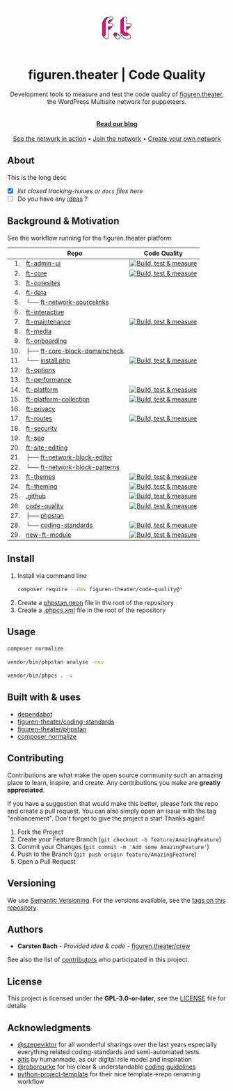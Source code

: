 <!-- PROJECT LOGO -->
<br />
<div align="center">
  <a href="https://github.com/figuren-theater/code-quality">
    <img src="https://raw.githubusercontent.com/figuren-theater/logos/main/favicon.png" alt="figuren.theater Logo" width="100" height="100">
  </a>

  <h1 align="center">figuren.theater | Code Quality</h1>

  <p align="center">
    Development tools to measure and test the code quality of <a href="https://figuren.theater">figuren.theater</a>, the WordPress Multisite network for puppeteers.
    <br /><br /><br />
    <a href="https://meta.figuren.theater/blog"><strong>Read our blog</strong></a>
    <br />
    <br />
    <a href="https://figuren.theater">See the network in action</a>
    •
    <a href="https://mein.figuren.theater">Join the network</a>
    •
    <a href="https://websites.fuer.figuren.theater">Create your own network</a>
  </p>
</div>

## About 


This is the long desc

* [x] *list closed tracking-issues or `docs` files here*
* [ ] Do you have any [ideas](https://github.com/figuren-theater/code-quality/issues/new) ?

## Background & Motivation


See the workflow running for the figuren.theater platform

||Repo|Code Quality|
|-:|-|-|
|  1. |[ft-admin-ui](https://github.com/figuren-theater/ft-admin-ui/)| [![Build, test & measure](https://github.com/figuren-theater/ft-admin-ui/actions/workflows/required/figuren-theater/code-quality/.github/workflows/build-test-measure.yml/badge.svg)](https://github.com/figuren-theater/ft-admin-ui/actions/workflows/required/figuren-theater/code-quality/.github/workflows/build-test-measure.yml) |
|  2. |[ft-core](https://github.com/figuren-theater/ft-core/)| [![Build, test & measure](https://github.com/figuren-theater/ft-core/actions/workflows/build-test-measure.yml/badge.svg)](https://github.com/figuren-theater/ft-core/actions/workflows/build-test-measure.yml) |
|  3. |[ft-coresites](https://github.com/figuren-theater/ft-coresites)|   |
|  4. |[ft-data](https://github.com/figuren-theater/ft-data)|   |
|  5. | └── [ft-network-sourcelinks](https://github.com/figuren-theater/ft-network-sourcelinks)|   |
|  6. |[ft-interactive](https://github.com/figuren-theater/ft-interactive)|   |
|  7. |[ft-maintenance](https://github.com/figuren-theater/ft-maintenance)| [![Build, test & measure](https://github.com/figuren-theater/ft-maintenance/actions/workflows/build-test-measure.yml/badge.svg)](https://github.com/figuren-theater/ft-maintenance/actions/workflows/build-test-measure.yml)  |
|  8. |[ft-media](https://github.com/figuren-theater/ft-media)|   |
|  9. |[ft-onboarding](https://github.com/figuren-theater/ft-onboarding)|   |
|  10.| ├── [ft-core-block-domaincheck](https://github.com/figuren-theater/ft-core-block-domaincheck)|   |
|  11.| └── [install.php](https://github.com/figuren-theater/install.php/)| [![Build, test & measure](https://github.com/figuren-theater/install.php/actions/workflows/build-test-measure.yml/badge.svg)](https://github.com/figuren-theater/install.php/actions/workflows/build-test-measure.yml) |
|  12.|[ft-options](https://github.com/figuren-theater/ft-options)|   |
|  13.|[ft-performance](https://github.com/figuren-theater/ft-performance)|   |
|  14.|[ft-platform](https://github.com/figuren-theater/ft-platform/)| [![Build, test & measure](https://github.com/figuren-theater/ft-platform/actions/workflows/build-test-measure.yml/badge.svg)](https://github.com/figuren-theater/ft-platform/actions/workflows/build-test-measure.yml) |
|  15.|[ft-platform-collection](https://github.com/figuren-theater/ft-platform-collection/)| [![Build, test & measure](https://github.com/figuren-theater/ft-platform-collection/actions/workflows/build-test-measure.yml/badge.svg)](https://github.com/figuren-theater/ft-platform-collection/actions/workflows/build-test-measure.yml) |
|  16.|[ft-privacy](https://github.com/figuren-theater/ft-privacy)|   |
|  17.|[ft-routes](https://github.com/figuren-theater/ft-routes)|  [![Build, test & measure](https://github.com/figuren-theater/ft-routes/actions/workflows/build-test-measure.yml/badge.svg)](https://github.com/figuren-theater/ft-routes/actions/workflows/build-test-measure.yml) |
|  18.|[ft-security](https://github.com/figuren-theater/ft-security)|   |
|  19.|[ft-seo](https://github.com/figuren-theater/ft-seo)|   |
|  20.|[ft-site-editing](https://github.com/figuren-theater/ft-site-editing)|   |
|  21.| ├── [ft-network-block-editor](https://github.com/figuren-theater/ft-network-block-editor)|   |
|  22.| └── [ft-network-block-patterns](https://github.com/figuren-theater/ft-network-block-patterns)|   |
|  23.|[ft-themes](https://github.com/figuren-theater/ft-themes)|  [![Build, test & measure](https://github.com/figuren-theater/ft-themes/actions/workflows/build-test-measure.yml/badge.svg)](https://github.com/figuren-theater/ft-themes/actions/workflows/build-test-measure.yml) |
|  24.|[ft-theming](https://github.com/figuren-theater/ft-theming)| [![Build, test & measure](https://github.com/figuren-theater/ft-theming/actions/workflows/build-test-measure.yml/badge.svg)](https://github.com/figuren-theater/ft-theming/actions/workflows/build-test-measure.yml)  |
|  25.|[.github](https://github.com/figuren-theater/.github/)| [![Build, test & measure](https://github.com/figuren-theater/.github/actions/workflows/build-test-measure.yml/badge.svg)](https://github.com/figuren-theater/.github/actions/workflows/build-test-measure.yml) |
|  26.|[code-quality](https://github.com/figuren-theater/code-quality/)| [![Build, test & measure](https://github.com/figuren-theater/code-quality/actions/workflows/build-test-measure.yml/badge.svg)](https://github.com/figuren-theater/code-quality/actions/workflows/build-test-measure.yml) |
|  27.| ├── [phpstan](https://github.com/figuren-theater/phpstan)|   |
|  28.| └── [coding-standards](https://github.com/figuren-theater/coding-standards/)| [![Build, test & measure](https://github.com/figuren-theater/coding-standards/actions/workflows/build-test-measure.yml/badge.svg)](https://github.com/figuren-theater/coding-standards/actions/workflows/build-test-measure.yml) |
|  29.|[new-ft-module](https://github.com/figuren-theater/new-ft-module/)| [![Build, test & measure](https://github.com/figuren-theater/new-ft-module/actions/workflows/build-test-measure.yml/badge.svg)](https://github.com/figuren-theater/new-ft-module/actions/workflows/build-test-measure.yml) |


## Install

1. Install via command line
    ```sh
    composer require --dev figuren-theater/code-quality@*
    ```
2. Create a [phpstan.neon](https://github.com/figuren-theater/new-ft-module/blob/main/phpstan.neon) file in the root of the repository
3. Create a [.phpcs.xml](https://github.com/figuren-theater/new-ft-module/blob/main/.phpcs.xml) file in the root of the repository


## Usage

```sh
composer normalize
```
```sh
vendor/bin/phpstan analyse -nvv
```
```sh
vendor/bin/phpcs . -v
```


## Built with & uses

  - [dependabot](/.github/dependabot.yml)
  - [figuren-theater/coding-standards](https://github.com/figuren-theater/coding-standards/)
  - [figuren-theater/phpstan](https://github.com/figuren-theater/phpstan/)
  - [composer normalize](https://github.com/ergebnis/composer-normalize)

## Contributing

Contributions are what make the open source community such an amazing place to learn, inspire, and create. Any contributions you make are **greatly appreciated**.

If you have a suggestion that would make this better, please fork the repo and create a pull request. You can also simply open an issue with the tag "enhancement".
Don't forget to give the project a star! Thanks again!

1. Fork the Project
2. Create your Feature Branch (`git checkout -b feature/AmazingFeature`)
3. Commit your Changes (`git commit -m 'Add some AmazingFeature'`)
4. Push to the Branch (`git push origin feature/AmazingFeature`)
5. Open a Pull Request


## Versioning

We use [Semantic Versioning](http://semver.org/). For the versions
available, see the [tags on this repository](https://github.com/figuren-theater/code-quality/tags).

## Authors

  - **Carsten Bach** - *Provided idea & code* - [figuren.theater/crew](https://figuren.theater/crew/)

See also the list of [contributors](https://github.com/figuren-theater/code-quality/contributors)
who participated in this project.

## License

This project is licensed under the **GPL-3.0-or-later**, see the [LICENSE](/LICENSE) file for
details

## Acknowledgments

  - [@szepeviktor](https://github.com/szepeviktor) for all wonderful sharings over the last years especially everything related coding-standards and semi-automated tests.
  - [altis](https://github.com/search?q=org%3Ahumanmade+altis) by humanmade, as our digital role model and inspiration
  - [@roborourke](https://github.com/roborourke) for his clear & understandable [coding guidelines](https://docs.altis-dxp.com/guides/code-review/standards/)
  - [python-project-template](https://github.com/rochacbruno/python-project-template) for their nice template->repo renaming workflow
